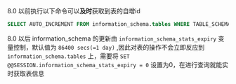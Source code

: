 8.0 以前执行以下命令可以**及时**获取到表的自增id
```sql
SELECT AUTO_INCREMENT FROM information_schema.tables WHERE TABLE_SCHEMA = "XX" AND TABLE_NAME = "XX";
```

8.0 以后 information_schema 的更新由 `information_schema_stats_expiry` 变量控制，默认值为 `86400 secs(=1 day)` ,因此对表的操作不会立即反应到 `information_schema.tables` 上，需要将 `SET @@SESSION.information_schema_stats_expiry = 0` 设置为0，在进行查询就能实时获取表信息